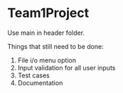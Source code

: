 Team1Project
============
Use main in header folder.

Things that still need to be done:
1. File i/o menu option
2. Input validation for all user inputs
3. Test cases
4. Documentation
